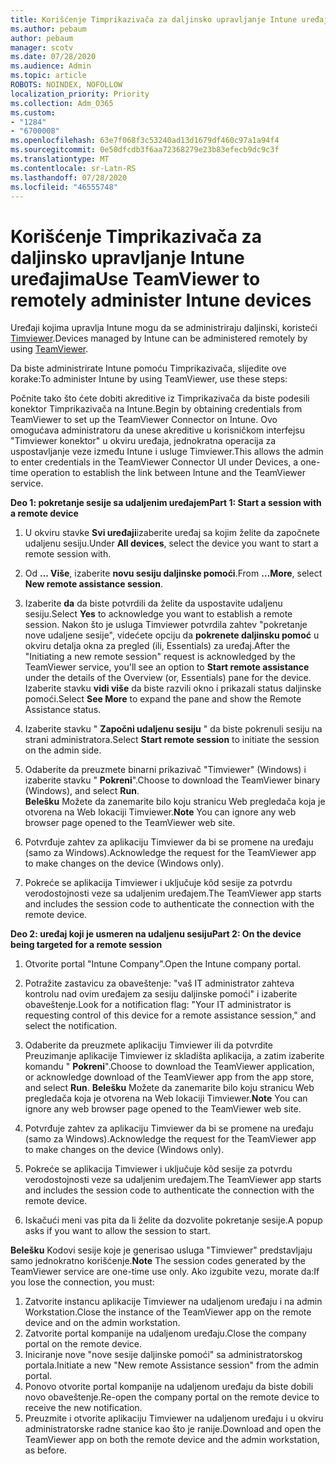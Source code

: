 ```yaml
---
title: Korišćenje Timprikazivača za daljinsko upravljanje Intune uređajima
ms.author: pebaum
author: pebaum
manager: scotv
ms.date: 07/28/2020
ms.audience: Admin
ms.topic: article
ROBOTS: NOINDEX, NOFOLLOW
localization_priority: Priority
ms.collection: Adm_O365
ms.custom:
- "1284"
- "6700008"
ms.openlocfilehash: 63e7f068f3c53240ad13d1679df460c97a1a94f4
ms.sourcegitcommit: 0e50dfcdb3f6aa72368279e23b83efecb9dc9c3f
ms.translationtype: MT
ms.contentlocale: sr-Latn-RS
ms.lasthandoff: 07/28/2020
ms.locfileid: "46555748"
---
```

# <a name="use-teamviewer-to-remotely-administer-intune-devices"></a><span data-ttu-id="60af6-102">Korišćenje Timprikazivača za daljinsko upravljanje Intune uređajima</span><span class="sxs-lookup"><span data-stu-id="60af6-102">Use TeamViewer to remotely administer Intune devices</span></span>

<span data-ttu-id="60af6-103">Uređaji kojima upravlja Intune mogu da se administriraju daljinski, koristeći [Timviewer](https://www.teamviewer.com/).</span><span class="sxs-lookup"><span data-stu-id="60af6-103">Devices managed by Intune can be administered remotely by using [TeamViewer](https://www.teamviewer.com/).</span></span>

<span data-ttu-id="60af6-104">Da biste administrirate Intune pomoću Timprikazivača, slijedite ove korake:</span><span class="sxs-lookup"><span data-stu-id="60af6-104">To administer Intune by using TeamViewer, use these steps:</span></span> 

<span data-ttu-id="60af6-105">Počnite tako što ćete dobiti akreditive iz Timprikazivača da biste podesili konektor Timprikazivača na Intune.</span><span class="sxs-lookup"><span data-stu-id="60af6-105">Begin by obtaining credentials from TeamViewer to set up the TeamViewer Connector on Intune.</span></span> <span data-ttu-id="60af6-106">Ovo omogućava administratoru da unese akreditive u korisničkom interfejsu "Timviewer konektor" u okviru uređaja, jednokratna operacija za uspostavljanje veze između Intune i usluge Timviewer.</span><span class="sxs-lookup"><span data-stu-id="60af6-106">This allows the admin to enter credentials in the TeamViewer Connector UI under Devices, a one-time operation to establish the link between Intune and the TeamViewer service.</span></span>

<span data-ttu-id="60af6-107">**Deo 1: pokretanje sesije sa udaljenim uređajem**</span><span class="sxs-lookup"><span data-stu-id="60af6-107">**Part 1: Start a session with a remote device**</span></span>

1. <span data-ttu-id="60af6-108">U okviru stavke **Svi uređaji**izaberite uređaj sa kojim želite da započnete udaljenu sesiju.</span><span class="sxs-lookup"><span data-stu-id="60af6-108">Under **All devices**, select the device you want to start a remote session with.</span></span>
2. <span data-ttu-id="60af6-109">Od **... Više**, izaberite **novu sesiju daljinske pomoći**.</span><span class="sxs-lookup"><span data-stu-id="60af6-109">From  **…More**, select **New remote assistance session**.</span></span>
3. <span data-ttu-id="60af6-110">Izaberite **da** da biste potvrdili da želite da uspostavite udaljenu sesiju.</span><span class="sxs-lookup"><span data-stu-id="60af6-110">Select **Yes** to acknowledge you want to establish a remote session.</span></span>
    <span data-ttu-id="60af6-111">Nakon što je usluga Timviewer potvrdila zahtev "pokretanje nove udaljene sesije", videćete opciju da **pokrenete daljinsku pomoć** u okviru detalja okna za pregled (ili, Essentials) za uređaj.</span><span class="sxs-lookup"><span data-stu-id="60af6-111">After the "Initiating a new remote session" request is acknowledged by the TeamViewer service, you'll see an option to **Start remote assistance** under the details of the Overview (or, Essentials) pane for the device.</span></span> <span data-ttu-id="60af6-112">Izaberite stavku **vidi više** da biste razvili okno i prikazali status daljinske pomoći.</span><span class="sxs-lookup"><span data-stu-id="60af6-112">Select **See More** to expand the pane and show the Remote Assistance status.</span></span>
4. <span data-ttu-id="60af6-113">Izaberite stavku " **Započni udaljenu sesiju** " da biste pokrenuli sesiju na strani administratora.</span><span class="sxs-lookup"><span data-stu-id="60af6-113">Select **Start remote session** to initiate the session on the admin side.</span></span>
5. <span data-ttu-id="60af6-114">Odaberite da preuzmete binarni prikazivač "Timviewer" (Windows) i izaberite stavku " **Pokreni**".</span><span class="sxs-lookup"><span data-stu-id="60af6-114">Choose to download the TeamViewer binary (Windows), and select **Run**.</span></span><br/>
    <span data-ttu-id="60af6-115">**Belešku** Možete da zanemarite bilo koju stranicu Web pregledača koja je otvorena na Web lokaciji Timviewer.</span><span class="sxs-lookup"><span data-stu-id="60af6-115">**Note** You can ignore any web browser page opened to the TeamViewer web site.</span></span>

6. <span data-ttu-id="60af6-116">Potvrđuje zahtev za aplikaciju Timviewer da bi se promene na uređaju (samo za Windows).</span><span class="sxs-lookup"><span data-stu-id="60af6-116">Acknowledge the request for the TeamViewer app to make changes on the device (Windows only).</span></span>
7. <span data-ttu-id="60af6-117">Pokreće se aplikacija Timviewer i uključuje kôd sesije za potvrdu verodostojnosti veze sa udaljenim uređajem.</span><span class="sxs-lookup"><span data-stu-id="60af6-117">The TeamViewer app starts and includes the session code to authenticate the connection with the remote device.</span></span>

<span data-ttu-id="60af6-118">**Deo 2: uređaj koji je usmeren na udaljenu sesiju**</span><span class="sxs-lookup"><span data-stu-id="60af6-118">**Part 2: On the device being targeted for a remote session**</span></span>

1. <span data-ttu-id="60af6-119">Otvorite portal "Intune Company".</span><span class="sxs-lookup"><span data-stu-id="60af6-119">Open the Intune company portal.</span></span>
2. <span data-ttu-id="60af6-120">Potražite zastavicu za obaveštenje: "vaš IT administrator zahteva kontrolu nad ovim uređajem za sesiju daljinske pomoći" i izaberite obaveštenje.</span><span class="sxs-lookup"><span data-stu-id="60af6-120">Look for a notification flag: "Your IT administrator is requesting control of this device for a remote assistance session," and select the notification.</span></span>
3. <span data-ttu-id="60af6-121">Odaberite da preuzmete aplikaciju Timviewer ili da potvrdite Preuzimanje aplikacije Timviewer iz skladišta aplikacija, a zatim izaberite komandu " **Pokreni**".</span><span class="sxs-lookup"><span data-stu-id="60af6-121">Choose to download the TeamViewer application, or acknowledge download of the TeamViewer app from the app store, and select **Run**.</span></span>
    <span data-ttu-id="60af6-122">**Belešku** Možete da zanemarite bilo koju stranicu Web pregledača koja je otvorena na Web lokaciji Timviewer.</span><span class="sxs-lookup"><span data-stu-id="60af6-122">**Note** You can ignore any web browser page opened to the TeamViewer web site.</span></span>

4. <span data-ttu-id="60af6-123">Potvrđuje zahtev za aplikaciju Timviewer da bi se promene na uređaju (samo za Windows).</span><span class="sxs-lookup"><span data-stu-id="60af6-123">Acknowledge the request for the TeamViewer app to make changes on the device (Windows only).</span></span>
5. <span data-ttu-id="60af6-124">Pokreće se aplikacija Timviewer i uključuje kôd sesije za potvrdu verodostojnosti veze sa udaljenim uređajem.</span><span class="sxs-lookup"><span data-stu-id="60af6-124">The TeamViewer app starts and includes the session code to authenticate the connection with the remote device.</span></span>
6. <span data-ttu-id="60af6-125">Iskačući meni vas pita da li želite da dozvolite pokretanje sesije.</span><span class="sxs-lookup"><span data-stu-id="60af6-125">A popup asks if you want to allow the session to start.</span></span>

<span data-ttu-id="60af6-126">**Belešku** Kodovi sesije koje je generisao usluga "Timviewer" predstavljaju samo jednokratno korišćenje.</span><span class="sxs-lookup"><span data-stu-id="60af6-126">**Note** The session codes generated by the TeamViewer service are one-time use only.</span></span> <span data-ttu-id="60af6-127">Ako izgubite vezu, morate da:</span><span class="sxs-lookup"><span data-stu-id="60af6-127">If you lose the connection, you must:</span></span>

1. <span data-ttu-id="60af6-128">Zatvorite instancu aplikacije Timviewer na udaljenom uređaju i na admin Workstation.</span><span class="sxs-lookup"><span data-stu-id="60af6-128">Close the instance of the TeamViewer app on the remote device and on the admin workstation.</span></span>
2. <span data-ttu-id="60af6-129">Zatvorite portal kompanije na udaljenom uređaju.</span><span class="sxs-lookup"><span data-stu-id="60af6-129">Close the company portal on the remote device.</span></span>
3. <span data-ttu-id="60af6-130">Iniciranje nove "nove sesije daljinske pomoći" sa administratorskog portala.</span><span class="sxs-lookup"><span data-stu-id="60af6-130">Initiate a new "New remote Assistance session" from the admin portal.</span></span>
4. <span data-ttu-id="60af6-131">Ponovo otvorite portal kompanije na udaljenom uređaju da biste dobili novo obaveštenje.</span><span class="sxs-lookup"><span data-stu-id="60af6-131">Re-open the company portal on the remote device to receive the new notification.</span></span>
5. <span data-ttu-id="60af6-132">Preuzmite i otvorite aplikaciju Timviewer na udaljenom uređaju i u okviru administratorske radne stanice kao što je ranije.</span><span class="sxs-lookup"><span data-stu-id="60af6-132">Download and open the TeamViewer app on both the remote device and the admin workstation, as before.</span></span>